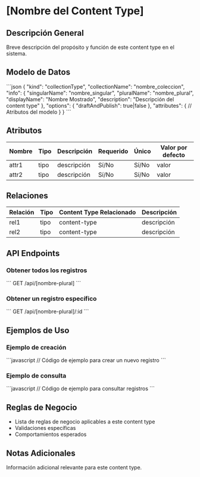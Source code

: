# [Nombre del Content Type]

## Descripción General

Breve descripción del propósito y función de este content type en el sistema.

## Modelo de Datos

\`\`\`json
{
  "kind": "collectionType",
  "collectionName": "nombre_coleccion",
  "info": {
    "singularName": "nombre_singular",
    "pluralName": "nombre_plural",
    "displayName": "Nombre Mostrado",
    "description": "Descripción del content type"
  },
  "options": {
    "draftAndPublish": true|false
  },
  "attributes": {
    // Atributos del modelo
  }
}
\`\`\`

## Atributos

| Nombre | Tipo | Descripción | Requerido | Único | Valor por defecto |
|--------|------|-------------|-----------|-------|-------------------|
| attr1  | tipo | descripción | Sí/No     | Sí/No | valor             |
| attr2  | tipo | descripción | Sí/No     | Sí/No | valor             |

## Relaciones

| Relación | Tipo | Content Type Relacionado | Descripción |
|----------|------|--------------------------|-------------|
| rel1     | tipo | content-type             | descripción |
| rel2     | tipo | content-type             | descripción |

## API Endpoints

### Obtener todos los registros

\`\`\`
GET /api/[nombre-plural]
\`\`\`

### Obtener un registro específico

\`\`\`
GET /api/[nombre-plural]/:id
\`\`\`

## Ejemplos de Uso

### Ejemplo de creación

\`\`\`javascript
// Código de ejemplo para crear un nuevo registro
\`\`\`

### Ejemplo de consulta

\`\`\`javascript
// Código de ejemplo para consultar registros
\`\`\`

## Reglas de Negocio

* Lista de reglas de negocio aplicables a este content type
* Validaciones específicas
* Comportamientos esperados

## Notas Adicionales

Información adicional relevante para este content type.
